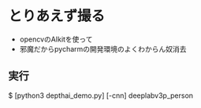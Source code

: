 # とりあえず撮る
- opencvのAIkitを使って
- 邪魔だからpycharmの開発環境のよくわからん奴消去



## 実行

$ [python3 depthai_demo.py] [-cnn] deeplabv3p_person
<!-- ↑python3実行　　　　　　↑モデルを引用して実行できる -->


